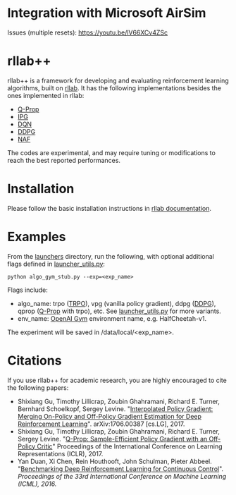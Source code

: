 # Integration with Microsoft AirSim

Issues (multiple resets): https://youtu.be/lV66XCv4ZSc

# rllab++

rllab++ is a framework for developing and evaluating reinforcement learning algorithms, built on [rllab](https://github.com/openai/rllab). It has the following implementations besides the ones implemented in rllab:

- [Q-Prop](https://arxiv.org/abs/1611.02247)
- [IPG](https://arxiv.org/abs/1706.00387)
- [DQN](https://www.cs.toronto.edu/~vmnih/docs/dqn.pdf)
- [DDPG](https://arxiv.org/abs/1509.02971)
- [NAF](https://arxiv.org/abs/1603.00748)

The codes are experimental, and may require tuning or modifications to reach the best reported performances.

# Installation

Please follow the basic installation instructions in [rllab documentation](https://rllab.readthedocs.io/en/latest/).

# Examples

From the [launchers](/sandbox/rocky/tf/launchers) directory, run the following, with optional additional flags defined in [launcher_utils.py](/sandbox/rocky/tf/launchers/launcher_utils.py):

```
python algo_gym_stub.py --exp=<exp_name>
```

Flags include:

- algo\_name: trpo ([TRPO](https://arxiv.org/abs/1502.05477)), vpg (vanilla policy gradient), ddpg ([DDPG](https://arxiv.org/abs/1603.00748)), qprop ([Q-Prop](https://arxiv.org/abs/1611.02247) with trpo), etc. See [launcher_utils.py](/sandbox/rocky/tf/launchers/launcher_utils.py) for more variants.
- env\_name: [OpenAI Gym](https://gym.openai.com/) environment name, e.g. HalfCheetah-v1.

The experiment will be saved in /data/local/\<exp\_name\>.

# Citations

If you use rllab++ for academic research, you are highly encouraged to cite the following papers:

- Shixiang Gu, Timothy Lillicrap, Zoubin Ghahramani, Richard E. Turner, Bernhard Schoelkopf, Sergey Levine. "[Interpolated Policy Gradient: Merging On-Policy and Off-Policy Gradient Estimation for Deep Reinforcement Learning](https://arxiv.org/abs/1706.00387)". arXiv:1706.00387 [cs.LG], 2017.
- Shixiang Gu, Timothy Lillicrap, Zoubin Ghahramani, Richard E. Turner, Sergey Levine. "[Q-Prop: Sample-Efficient Policy Gradient with an Off-Policy Critic](https://arxiv.org/abs/1611.02247)" Proceedings of the International Conference on Learning Representations (ICLR), 2017.
- Yan Duan, Xi Chen, Rein Houthooft, John Schulman, Pieter Abbeel. "[Benchmarking Deep Reinforcement Learning for Continuous Control](http://arxiv.org/abs/1604.06778)". _Proceedings of the 33rd International Conference on Machine Learning (ICML), 2016._
